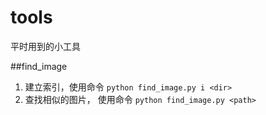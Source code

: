 # tools
平时用到的小工具

##find_image
1. 建立索引，使用命令 `python find_image.py i <dir>`
2. 查找相似的图片， 使用命令 `python find_image.py <path>`
